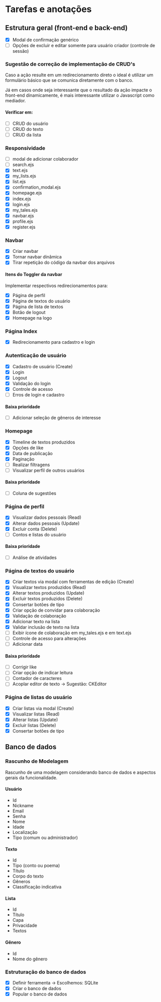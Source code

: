 # Tarefas e anotações

## Estrutura geral (front-end e back-end)
- [X] Modal de confirmação genérico
- [ ] Opções de excluir e editar somente para usuário criador (controle de sessão)

### Sugestão de correção de implementação de CRUD's
Caso a ação resulte em um redirecionamento direto o ideal é utilizar um formulário básico
que se comunica diretamente com o banco.

Já em casos onde seja interessante que o resultado da ação impacte o front-end dinamicamente, é mais interessante utilizar o Javascript como mediador.

#### Verificar em:
- [ ] CRUD do usuário
- [ ] CRUD do texto
- [ ] CRUD da lista

### Responsividade
- [ ] modal de adicionar colaborador
- [ ] search.ejs
- [X] text.ejs
- [X] my_lists.ejs
- [x] list.ejs
- [X] confirmation_modal.ejs
- [X] homepage.ejs
- [X] index.ejs
- [X] login.ejs
- [x] my_tales.ejs
- [X] navbar.ejs
- [X] profile.ejs
- [X] register.ejs

### Navbar

- [X] Criar navbar
- [X] Tornar navbar dinâmica
- [X] Tirar repetição do código da navbar dos arquivos

#### Itens do Toggler da navbar

Implementar respectivos redirecionamentos para:

- [X] Página de perfil
- [X] Página de textos do usuário
- [X] Página de lista de textos
- [X] Botão de logout
- [X] Homepage na logo

### Página Index
- [X] Redirecionamento para cadastro e login

### Autenticação de usuário
- [X] Cadastro de usuário (Create)
- [X] Login
- [X] Logout
- [X] Validação do login
- [X] Controle de acesso
- [ ] Erros de login e cadastro

#### Baixa prioridade
- [ ] Adicionar seleção de gêneros de interesse

### Homepage
- [X] Timeline de textos produzidos
- [X] Opções de like
- [X] Data de publicação
- [X] Paginação
- [ ] Realizar filtragens
- [ ] Visualizar perfil de outros usuários

#### Baixa prioridade
- [ ] Coluna de sugestões

### Página de perfil
- [X] Visualizar dados pessoais (Read)
- [X] Alterar dados pessoais (Update)
- [X] Excluir conta (Delete)
- [ ] Contos e listas do usuário

#### Baixa prioridade
- [ ] Análise de atividades

### Página de textos do usuário
- [X] Criar textos via modal com ferramentas de edição (Create)
- [X] Visualizar textos produzidos (Read)
- [X] Alterar textos produzidos (Update)
- [X] Excluir textos produzidos (Delete)
- [X] Consertar botões de tipo
- [X] Criar opção de convidar para colaboração
- [X] Validação de colaboração
- [X] Adicionar texto na lista
- [X] Validar inclusão de texto na lista
- [ ] Exibir ícone de colaboração em my_tales.ejs e em text.ejs
- [ ] Controle de acesso para alterações
- [ ] Adicionar data

#### Baixa prioridade
- [ ] Corrigir like
- [ ] Criar opção de indicar leitura
- [ ] Contador de caracteres
- [ ] Acoplar editor de texto -> Sugestão: CKEditor

### Página de listas do usuário
- [X] Criar listas via modal (Create)
- [X] Visualizar listas (Read)
- [X] Alterar listas (Update)
- [X] Excluir listas (Delete)
- [X] Consertar botões de tipo

## Banco de dados

### Rascunho de Modelagem

Rascunho de uma modelagem considerando banco de dados e aspectos gerais da funcionalidade.

#### Usuário
- Id
- Nickname
- Email
- Senha
- Nome
- Idade
- Localização
- Tipo (comum ou administrador)

#### Texto
- Id
- Tipo (conto ou poema)
- Título
- Corpo do texto
- Gêneros
- Classificação indicativa

#### Lista
- Id
- Título
- Capa
- Privacidade
- Textos

#### Gênero
- Id
- Nome do gênero

### Estruturação do banco de dados
- [X] Definir ferramenta -> Escolhemos: SQLite
- [X] Criar o banco de dados
- [X] Popular o banco de dados
